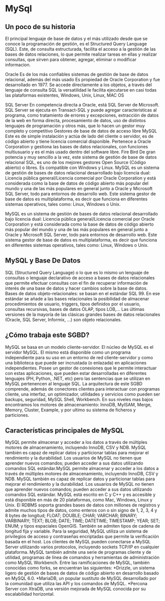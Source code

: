# MySql

<h2> Un poco de su historia </h2>
El principal lenguaje de base de datos y el más utilizado desde que se conoce la programación de gestión, es el Structured Query Language (SQL). Este, de consulta estructurada, facilita el acceso a la gestión de las bases de datos relaciones, lo que permite realizar tareas en ellas y realizar consultas, que sirven para obtener, agregar, eliminar o modificar informacion.

Oracle Es de los más confiables sistemas de gestión de base de datos relacional, además del más usado Es propiedad de Oracle Corporation y fue desarrollado en 1977. Se accede directamente a los objetos, a través del lenguaje de consulta SQL la versatilidad le facilita ejecutarse en casi todas las plataformas existentes, Windows, Unix, Linux, MAC OS

SQL Server En competencia directa a Oracle, está SQL Server de Microsoft. SQL Server se ejecuta en Transact-SQL y puede agregar características al programa, como tratamiento de errores y excepciones, extracción de datos de la web en forma directa, procesamiento de datos, uso de distintos lenguajes de programación y otros más, que lo hacen un gestor muy completo y competitivo Gestores de base de datos de acceso libre MySQL Este es de simple instalación y actúa de lado del cliente o servidor, es de código abierto y tiene licencia comercial disponible. Pertenece a Oracle Corporation y gestiona las bases de datos relacionales, con funciones multiusuario y es el más usado dentro del software libre. Fire Bird De gran potencia y muy sencillo a la vez, este sistema de gestión de base de datos relacional SQL, es uno de los mejores gestores Open Source (Código abierto) o libres. Es compatible con Windows y Linux.
MySQL es un sistema de gestión de bases de datos relacional desarrollado bajo licencia dual: Licencia pública general/Licencia comercial por Oracle Corporation y está considerada como la base de datos de código abierto más popular del mundo y una de las más populares en general junto a Oracle y Microsoft SQL Server, todo para entornos de desarrollo web. Este sistema gestor de base de datos es multiplataforma, es decir que funciona en diferentes sistemas operativos, tales como: Linux, Windows o Unix.

MySQL es un sistema de gestión de bases de datos relacional desarrollado bajo licencia dual: Licencia pública general/Licencia comercial por Oracle Corporation y está considerada como la base de datos de código abierto más popular del mundo y una de las más populares en general junto a Oracle y Microsoft SQL Server, todo para entornos de desarrollo web. Este sistema gestor de base de datos es multiplataforma, es decir que funciona en diferentes sistemas operativos, tales como: Linux, Windows o Unix.

<h2> MySQL y Base De Datos </h2>

SQL (Structured Query Language) o lo que es lo mismo un lenguaje de consultas o lenguaje declarativo de acceso a bases de datos relacionales que permite efectuar consultas con el fin de recuperar información de interés de una base de datos y hacer cambios sobre la base de datos.
Bases de datos objeto-relacionales: se basan en el estándar SQL 99. En ese estándar se añade a las bases relacionales la posibilidad de almacenar procedimientos de usuario, triggers, tipos definidos por el usuario, consultas recursivas, bases de datos OLAP, tipos LOB,...
Las últimas versiones de la mayoría de las clásicas grandes bases de datos relacionales (Oracle, SQL Server, Informix, ...) son objeto relacionales.

<h2> ¿Cómo trabaja este SGBD? </h2>

MySQL se basa en un modelo cliente-servidor. El núcleo de MySQL es el servidor MySQL. El mismo está disponible como un programa independiente para su uso en un entorno de red cliente-servidor y como una biblioteca que puede ser incrustada (o enlazada) en aplicaciones independientes. Posee un gestor de conexiones que le permite interactuar con estas aplicaciones, que pueden estar desarrolladas en diferentes lenguajes (PH, Python, .NET, etc) pero las sentencias que se utilizan en MySQL pertenencen al lenguaje SQL.
La arquitectura de este SGBD comprende, además de conectores clientes para interactuar con programas cliente, una interfaz, un optimizador, utilidades y servicios como pueden ser backups, seguridad, MySQL Shell, Workbench. En sus niveles mas bajos encontramos los motores de almacenamiento: InnoDB, MyISAM, Merge, Memory, Cluster, Example, y por ultimo su sistema de ficheros y particiones.

<h2> Características principales de MySQL </h2>
MySQL permite almacenar y acceder a los datos a través de múltiples motores de almacenamiento, incluyendo InnoDB, CSV y NDB. MySQL también es capaz de replicar datos y particionar tablas para mejorar el rendimiento y la durabilidad. Los usuarios de MySQL no tienen que aprender nuevos comandos; pueden acceder a sus datos utilizando comandos SQL estándar.MySQL permite almacenar y acceder a los datos a través de múltiples motores de almacenamiento, incluyendo InnoDB, CSV y NDB. MySQL también es capaz de replicar datos y particionar tablas para mejorar el rendimiento y la durabilidad. Los usuarios de MySQL no tienen que aprender nuevos comandos; pueden acceder a sus datos utilizando comandos SQL estándar. 
MySQL está escrito en C y C++ y es accesible y está disponible en más de 20 plataformas, como Mac, Windows, Linux y Unix. El RDBMS soporta grandes bases de datos con millones de registros y admite muchos tipos de datos, como enteros con o sin signo de 1, 2, 3, 4 y 8 bytes de longitud; FLOAT; DOUBLE; CHAR; VARCHAR; BINARY; VARBINARY; TEXT; BLOB; DATE; TIME; DATETIME; TIMESTAMP; YEAR; SET; ENUM; y tipos espaciales OpenGIS. También se admiten tipos de cadena de longitud fija y variable.
Para la seguridad, MySQL utiliza un sistema de privilegios de acceso y contraseñas encriptadas que permite la verificación basada en el host. Los clientes de MySQL pueden conectarse a MySQL Server utilizando varios protocolos, incluyendo sockets TCP/IP en cualquier plataforma. MySQL también admite una serie de programas cliente y de utilidad, programas de línea de comandos y herramientas de administración como MySQL Workbench.
Entre las ramificaciones de MySQL, también conocidas como forks, se encuentran las siguientes:
*Drizzle, un sistema ligero de gestión de bases de datos de código abierto en desarrollo basado en MySQL 6.0.
*MariaDB, un popular sustituto de MySQL desarrollado por la comunidad que utiliza las API y los comandos de MySQL.
*Percona Server con XtraDB, una versión mejorada de MySQL conocida por su escalabilidad horizontal.
